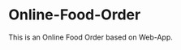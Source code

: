 # Online-Food-Order

This is an Online Food Order based on Web-App.

































































